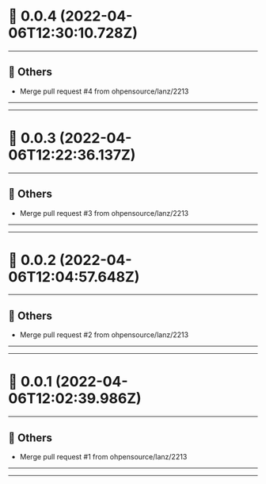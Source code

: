 # :confetti_ball: 0.0.4 (2022-04-06T12:30:10.728Z)
- - -
## :newspaper: Others
* Merge pull request #4 from ohpensource/lanz/2213
- - -
- - -
# :confetti_ball: 0.0.3 (2022-04-06T12:22:36.137Z)
- - -
## :newspaper: Others
* Merge pull request #3 from ohpensource/lanz/2213
- - -
- - -
# :confetti_ball: 0.0.2 (2022-04-06T12:04:57.648Z)
- - -
## :newspaper: Others
* Merge pull request #2 from ohpensource/lanz/2213
- - -
- - -
# :confetti_ball: 0.0.1 (2022-04-06T12:02:39.986Z)
- - -
## :newspaper: Others
* Merge pull request #1 from ohpensource/lanz/2213
- - -
- - -
